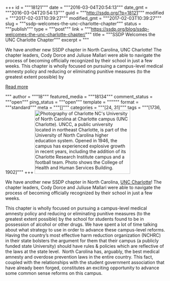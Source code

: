+++
id = """18121"""
date = """2016-03-04T20:54:13"""
date_gmt = """2016-03-04T20:54:13"""
guid = """http://ssdp.org/?p=18121"""
modified = """2017-02-03T10:39:27"""
modified_gmt = """2017-02-03T10:39:27"""
slug = """ssdp-welcomes-the-unc-charlotte-chapter"""
status = """publish"""
type = """post"""
link = """https://ssdp.org/blog/ssdp-welcomes-the-unc-charlotte-chapter/"""
title = """SSDP Welcomes the UNC Charlotte Chapter"""
excerpt = """<p>We have another new SSDP chapter in North Carolina, UNC Charlotte! The chapter leaders, Cody Dorce and Juliuse Mallari were able to navigate the process of becoming officially recognized by their school in just a few weeks. This chapter is wholly focused on pursuing a campus-level medical amnesty policy and reducing or eliminating punitive measures (to the greatest extent possible) by</p>
<div class="h10"></div>
<p><a class="more-link2 flat" href="https://ssdp.org/blog/ssdp-welcomes-the-unc-charlotte-chapter/">Read more</a></p>
"""
author = """18"""
featured_media = """18134"""
comment_status = """open"""
ping_status = """open"""
template = """"""
format = """standard"""
meta = """[]"""
categories = """[24, 31]"""
tags = """[1736, 1902]"""
+++
<a href="/assets/UNC-Charlotte-012.jpg" rel="attachment wp-att-18122"><img class="wp-image-18122 size-medium alignright" src="http://ssdp.org/assets/UNC-Charlotte-012-300x200.jpg" alt="Photography of Charlotte NC's University of North Carolina at Charlotte campus (UNC Charlotte). UNCC, a public university located in northeast Charlotte, is part of the University of North Carolina higher education system. Opened in 1946, the campus has experienced explosive growth in recent years, including the addition of its Charlotte Research Institute campus and a football team. Photo shows the College of Health and Human Services Building." width="300" height="200" /></a>

We have another new SSDP chapter in North Carolina, <a href="http://ssdp.org/chapters/southeast/north-carolina/university-of-north-carolina-unc-charlotte/" target="_blank">UNC Charlotte</a>! The chapter leaders, Cody Dorce and Juliuse Mallari were able to navigate the process of becoming officially recognized by their school in just a few weeks.

This chapter is wholly focused on pursuing a campus-level medical amnesty policy and reducing or eliminating punitive measures (to the greatest extent possible) by the school for students found to be in possession of alcohol or other drugs. We have spent a lot of time talking about what strategy to use in order to advance these campus-level reforms. Having the country&#8217;s most effective harm reduction organization (NCHRC) in their state bolsters the argument for them that their campus (a publicly funded state University) should have rules &amp; policies which are reflective of the laws at the state level.  North Carolina has, arguably, the best medical amnesty and overdose prevention laws in the entire country. This fact, coupled with the relationships with the student government association that have already been forged, constitutes an exciting opportunity to advance some common sense reforms on this campus.
